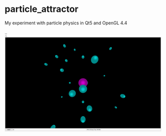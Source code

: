 # particle_attractor
 My experiment with particle physics in Qt5 and OpenGL 4.4

..
![screen.png](./res/screen.png)